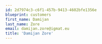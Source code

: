 ```yaml
---
id: 2d7974c3-c6f1-457b-9413-4602bfe1356e
blueprint: customers
first_name: Damijan
last_name: Zore
email: damijan.zore@igmat.eu
title: 'Damijan Zore'
---
```

